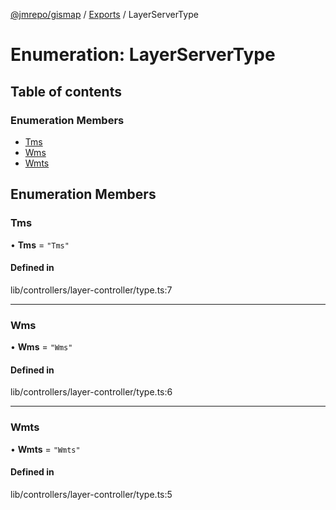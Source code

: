 [@jmrepo/gismap](../README.md) / [Exports](../modules.md) / LayerServerType

# Enumeration: LayerServerType

## Table of contents

### Enumeration Members

-   [Tms](LayerServerType.md#tms)
-   [Wms](LayerServerType.md#wms)
-   [Wmts](LayerServerType.md#wmts)

## Enumeration Members

### Tms

• **Tms** = `"Tms"`

#### Defined in

lib/controllers/layer-controller/type.ts:7

---

### Wms

• **Wms** = `"Wms"`

#### Defined in

lib/controllers/layer-controller/type.ts:6

---

### Wmts

• **Wmts** = `"Wmts"`

#### Defined in

lib/controllers/layer-controller/type.ts:5
